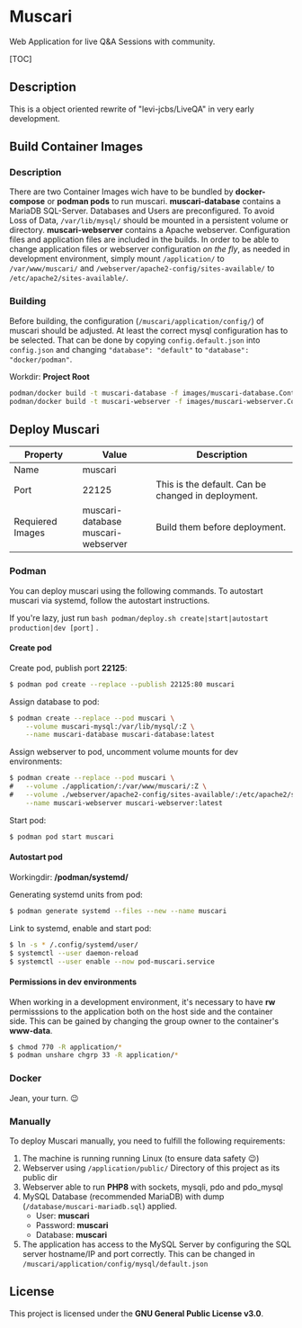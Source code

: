 # Muscari

Web Application for live Q&A Sessions with community.

[TOC]

## Description

This is a object oriented rewrite of "levi-jcbs/LiveQA" in very early development.

## Build Container Images

### Description

There are two Container Images wich have to be bundled by **docker-compose** or **podman pods** to run muscari.
**muscari-database** contains a MariaDB SQL-Server. Databases and Users are preconfigured. To avoid Loss of Data, `/var/lib/mysql/` should be mounted in a persistent volume or directory.
**muscari-webserver** contains a Apache webserver. Configuration files and application files are included in the builds. In order to be able to change application files or webserver configuration *on the fly*, as needed in development environment, simply mount `/application/` to `/var/www/muscari/` and `/webserver/apache2-config/sites-available/` to `/etc/apache2/sites-available/`.

### Building

Before building, the configuration (`/muscari/application/config/`) of muscari should be adjusted. At least the correct mysql configuration has to be selected. That can be done by copying `config.default.json` into `config.json` and changing `"database": "default"` to `"database": "docker/podman"`.

Workdir: **Project Root**

```bash
podman/docker build -t muscari-database -f images/muscari-database.Containerfile .
podman/docker build -t muscari-webserver -f images/muscari-webserver.Containerfile .
```

## Deploy Muscari

| Property         | Value                                   | Description                                        |
| ---------------- | --------------------------------------- | -------------------------------------------------- |
| Name             | muscari                                 |                                                    |
| Port             | 22125                                   | This is the default. Can be changed in deployment. |
| Requiered Images | muscari-database<br />muscari-webserver | Build them before deployment.                      |

### Podman

You can deploy muscari using the following commands. To autostart muscari via systemd, follow the autostart instructions.

If you're lazy, just run `bash podman/deploy.sh create|start|autostart production|dev [port]` .

#### Create pod

Create pod, publish port **22125**:
```bash
$ podman pod create --replace --publish 22125:80 muscari
```

Assign database to pod:
```bash
$ podman create --replace --pod muscari \
	--volume muscari-mysql:/var/lib/mysql/:Z \
	--name muscari-database muscari-database:latest
```

Assign webserver to pod, uncomment volume mounts for dev environments:
```bash
$ podman create --replace --pod muscari \
#	--volume ./application/:/var/www/muscari/:Z \
#	--volume ./webserver/apache2-config/sites-available/:/etc/apache2/sites-available/:Z \
	--name muscari-webserver muscari-webserver:latest
```

Start pod:

```bash
$ podman pod start muscari
```

#### Autostart pod

Workingdir: **/podman/systemd/**

Generating systemd units from pod:

```bash
$ podman generate systemd --files --new --name muscari
```

Link to systemd, enable and start pod:

```bash
$ ln -s * /.config/systemd/user/
$ systemctl --user daemon-reload
$ systemctl --user enable --now pod-muscari.service
```

#### Permissions in dev environments

When working in a development environment, it's necessary to have **rw** permisssions to the application both on the host side and the container side. This can be gained by changing the group owner to the container's **www-data**.

```bash
$ chmod 770 -R application/*
$ podman unshare chgrp 33 -R application/*
```

### Docker

Jean, your turn. :wink:

### Manually

To deploy Muscari manually, you need to fulfill the following requirements:

1. The machine is running running Linux (to ensure data safety 😉)
2. Webserver using `/application/public/` Directory of this project as its public dir
3. Webserver able to run **PHP8** with sockets, mysqli, pdo and pdo_mysql
4. MySQL Database (recommended MariaDB) with dump (`/database/muscari-mariadb.sql`) applied.
   - User: **muscari**
   - Password: **muscari**
   - Database: **muscari**
5. The application has access to the MySQL Server by configuring the SQL server hostname/IP and port correctly. This can be changed in `/muscari/application/config/mysql/default.json`

## License

This project is licensed under the **GNU General Public License v3.0**.
